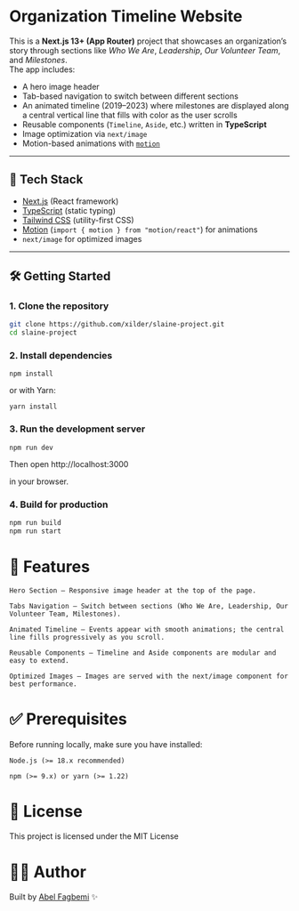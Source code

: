 # Organization Timeline Website

This is a **Next.js 13+ (App Router)** project that showcases an organization’s story through sections like _Who We Are_, _Leadership_, _Our Volunteer Team_, and _Milestones_.  
The app includes:

- A hero image header
- Tab-based navigation to switch between different sections
- An animated timeline (2019–2023) where milestones are displayed along a central vertical line that fills with color as the user scrolls
- Reusable components (`Timeline`, `Aside`, etc.) written in **TypeScript**
- Image optimization via `next/image`
- Motion-based animations with [`motion`](https://motion.dev/)

---

## 🚀 Tech Stack

- [Next.js](https://nextjs.org/) (React framework)
- [TypeScript](https://www.typescriptlang.org/) (static typing)
- [Tailwind CSS](https://tailwindcss.com/) (utility-first CSS)
- [Motion](https://motion.dev/) (`import { motion } from "motion/react"`) for animations
- `next/image` for optimized images

---

## 🛠️ Getting Started

### 1. Clone the repository

```bash
git clone https://github.com/xilder/slaine-project.git
cd slaine-project
```

### 2. Install dependencies

`npm install`

or with Yarn:

`yarn install`

### 3. Run the development server

`npm run dev`

Then open http://localhost:3000

in your browser.

### 4. Build for production

```bash
npm run build
npm run start
```

# 📸 Features

    Hero Section – Responsive image header at the top of the page.

    Tabs Navigation – Switch between sections (Who We Are, Leadership, Our Volunteer Team, Milestones).

    Animated Timeline – Events appear with smooth animations; the central line fills progressively as you scroll.

    Reusable Components – Timeline and Aside components are modular and easy to extend.

    Optimized Images – Images are served with the next/image component for best performance.

# ✅ Prerequisites

Before running locally, make sure you have installed:

    Node.js (>= 18.x recommended)

    npm (>= 9.x) or yarn (>= 1.22)

# 📄 License

This project is licensed under the MIT License

# 👩‍💻 Author

Built by [Abel Fagbemi](https://github.com/xilder) ✨
